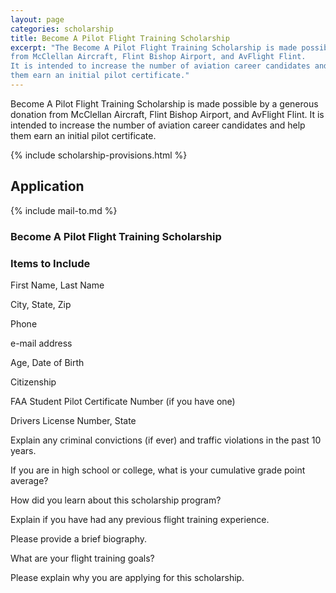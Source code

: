 ```yaml
---
layout: page
categories: scholarship
title: Become A Pilot Flight Training Scholarship
excerpt: "The Become A Pilot Flight Training Scholarship is made possible by a generous donation 
from McClellan Aircraft, Flint Bishop Airport, and AvFlight Flint.  
It is intended to increase the number of aviation career candidates and help 
them earn an initial pilot certificate." 
---
```


Become A Pilot Flight Training Scholarship is made possible by a generous donation 
from McClellan Aircraft, Flint Bishop Airport, and AvFlight Flint. 
It is intended to increase the number of aviation career candidates and help 
them earn an initial pilot certificate.

{% include scholarship-provisions.html %}

## Application

{% include mail-to.md %}

### Become A Pilot Flight Training Scholarship

### Items to Include 
First Name, Last Name 

City, State, Zip

Phone 

e-mail address 

Age, Date of Birth 

Citizenship 

FAA Student Pilot Certificate Number (if you have one)

Drivers License Number, State 

Explain any criminal convictions (if ever) and traffic violations in the past 10 years.

If you are in high school or college, what is your cumulative grade point average? 

How did you learn about this scholarship program?  


Explain if you have had any previous flight training experience.


Please provide a brief biography. 

What are your flight training goals? 

Please explain why you are applying for this scholarship.



